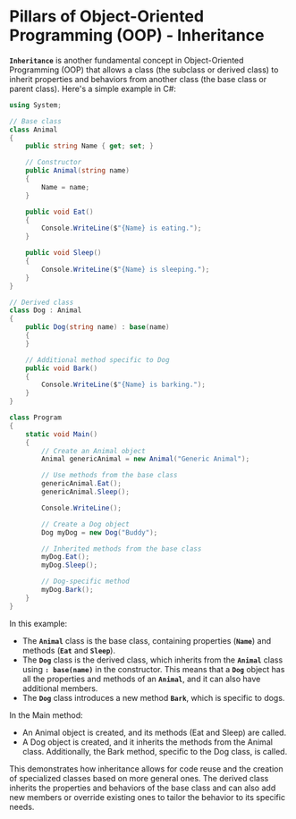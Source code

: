 # Pillars of Object-Oriented Programming (OOP) - Inheritance

**`Inheritance`** is another fundamental concept in Object-Oriented Programming (OOP) that allows a class (the subclass or derived class) to inherit properties and behaviors from another class (the base class or parent class). Here's a simple example in C#:

```csharp
using System;

// Base class
class Animal
{
    public string Name { get; set; }

    // Constructor
    public Animal(string name)
    {
        Name = name;
    }

    public void Eat()
    {
        Console.WriteLine($"{Name} is eating.");
    }

    public void Sleep()
    {
        Console.WriteLine($"{Name} is sleeping.");
    }
}

// Derived class
class Dog : Animal
{
    public Dog(string name) : base(name)
    {
    }

    // Additional method specific to Dog
    public void Bark()
    {
        Console.WriteLine($"{Name} is barking.");
    }
}

class Program
{
    static void Main()
    {
        // Create an Animal object
        Animal genericAnimal = new Animal("Generic Animal");

        // Use methods from the base class
        genericAnimal.Eat();
        genericAnimal.Sleep();

        Console.WriteLine();

        // Create a Dog object
        Dog myDog = new Dog("Buddy");

        // Inherited methods from the base class
        myDog.Eat();
        myDog.Sleep();

        // Dog-specific method
        myDog.Bark();
    }
}
```

In this example:

* The **`Animal`** class is the base class, containing properties (**`Name`**) and methods (**`Eat`** and **`Sleep`**).
* The **`Dog`** class is the derived class, which inherits from the **`Animal`** class using **`: base(name)`** in the constructor. This means that a **`Dog`** object has all the properties and methods of an **`Animal`**, and it can also have additional members.
* The **`Dog`** class introduces a new method **`Bark`**, which is specific to dogs.

In the Main method:

* An Animal object is created, and its methods (Eat and Sleep) are called.
* A Dog object is created, and it inherits the methods from the Animal class. Additionally, the Bark method, specific to the Dog class, is called.

This demonstrates how inheritance allows for code reuse and the creation of specialized classes based on more general ones. The derived class inherits the properties and behaviors of the base class and can also add new members or override existing ones to tailor the behavior to its specific needs.
